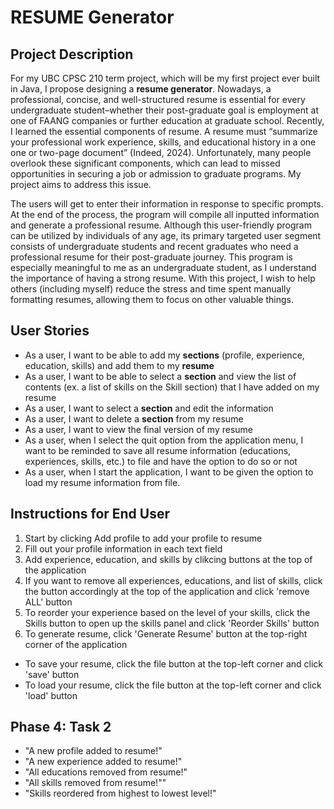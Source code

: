 # RESUME Generator

## Project Description

For my UBC CPSC 210 term project, which will be my first project ever built in Java, I propose designing a **resume generator**. Nowadays, a professional, concise, and well-structured resume is essential for every undergraduate student–whether their post-graduate goal is employment at one of FAANG companies or further education at graduate school.  Recently, I learned the essential components of resume. A resume must “summarize your professional work experience, skills, and educational history in a one one or two-page document” (Indeed, 2024). Unfortunately, many people overlook these significant components, which can lead to missed opportunities in securing a job or admission to graduate programs. My project aims to address this issue.

The users will get to enter their information in response to specific prompts. At the end of the process, the program will compile all inputted information and generate a professional resume. Although this user-friendly program can be utilized by individuals of any age, its primary targeted user segment consists of undergraduate students and recent graduates who need a professional resume for their post-graduate journey. This program is especially meaningful to me as an undergraduate student, as I understand the importance of having a strong resume. With this project, I wish to help others (including myself) reduce the stress and time spent manually formatting resumes, allowing them to focus on other valuable things.
 
## User Stories

- As a user, I want to be able to add my **sections** (profile, experience, education, skills) and add them to my **resume**
- As a user, I want to be able to select a **section** and view the list of contents (ex. a list of skills on the Skill section) that I have added on my resume
- As a user, I want to select a **section** and edit the information
- As a user, I want to delete a **section** from my resume
- As a user, I want to view the final version of my resume
- As a user, when I select the quit option from the application menu, I want to be reminded to save all resume information (educations, experiences, skills, etc.) to file and have the option to do so or not
- As a user, when I start the application, I want to be given the option to load my resume information from file.

## Instructions for End User

1. Start by clicking Add profile to add your profile to resume
2. Fill out your profile information in each text field
3. Add experience, education, and skills by clikcing buttons at the top of the application
4. If you want to remove all experiences, educations, and list of skills, click the button accordingly
   at the top of the application and click 'remove ALL' button
5. To reorder your experience based on the level of your skills, click the Skills button to open up the 
   skills panel and click 'Reorder Skills' button
6. To generate resume, click 'Generate Resume' button at the top-right corner of the application

- To save your resume, click the file button at the top-left corner and click 'save' button
- To load your resume, click the file button at the top-left corner and click 'load' button

## Phase 4: Task 2
- "A new profile added to resume!"
- "A new experience added to resume!"
- "All educations removed from resume!"
- "All skills removed from resume!""
- "Skills reordered from highest to lowest level!"


